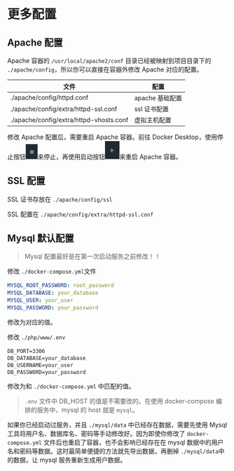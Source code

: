 # 更多配置

## Apache 配置

Apache 容器的 `/usr/local/apache2/conf` 目录已经被映射到项目目录下的 `./apache/config`，所以你可以直接在容器外修改 Apache 对应的配置。

| 文件                                    | 配置            |
| --------------------------------------- | --------------- |
| ./apache/config/httpd.conf              | apache 基础配置 |
| ./apache/config/extra/httpd-ssl.conf    | ssl 证书配置    |
| ./apache/config/extra/httpd-vhosts.conf | 虚拟主机配置    |

修改 Apache 配置后，需要重启 Apache 容器。前往 Docker Desktop，使用停止按钮![](Xnip2024-01-27_23-44-42.png)来停止，再使用启动按钮![](Xnip2024-01-27_23-44-16.png)来重启 Apache 容器。

## SSL 配置

SSL 证书存放在 `./apache/config/ssl`

SSL 配置在 `./apache/config/extra/httpd-ssl.conf`

## Mysql 默认配置

> Mysql 配置最好是在第一次启动服务之前修改！！

修改 `./docker-compose.yml`文件

```yml
MYSQL_ROOT_PASSWORD: root_password
MYSQL_DATABASE: your_database
MYSQL_USER: your_user
MYSQL_PASSWORD: your_password
```

修改为对应的值。

修改 `./php/www/.env`

```text
DB_PORT=3306
DB_DATABASE=your_database
DB_USERNAME=your_user
DB_PASSWORD=your_password
```

修改为和 `./docker-compose.yml` 中匹配的值。

> `.env` 文件中 DB_HOST 的值是不需要改的。在使用 docker-compose 编排的服务中，mysql 的 host 就是 `mysql`。

如果你已经启动过服务，并且 `./mysql/data` 中已经存在数据，需要先使用 Mysql 工具将用户名、数据库名、密码等手动修改好。因为即使你修改了 `docker-compose.yml` 文件后也重启了容器，也不会影响已经存在在 mysql 数据中的用户名和密码等数据。这时最简单便捷的方法就先导出数据，再删掉 `./mysql/data`中的数据，让 mysql 服务重新生成用户数据。